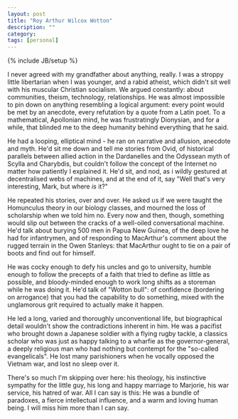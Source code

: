 ```yaml
---
layout: post
title: "Roy Arthur Wilcox Wotton"
description: ""
category: 
tags: [personal]
---
```

{% include JB/setup %}

I never agreed with my grandfather about anything, really. I was a
stroppy little libertarian when I was younger, and a rabid atheist,
which didn't sit well with his muscular Christian socialism. We argued
constantly: about communities, theism, technology, relationships. He
was almost impossible to pin down on anything resembling a logical
argument: every point would be met by an anecdote, every refutation by
a quote from a Latin poet. To a mathematical, Apollonian mind, he was
frustratingly Dionysian, and for a while, that blinded me to the deep
humanity behind everything that he said.

He had a looping, elliptical mind - he ran on narrative and allusion,
anecdote and myth. He'd sit me down and tell me stories from Ovid, of
historical parallels between allied action in the Dardanelles and the
Odyssean myth of Scylla and Charybdis, but couldn't follow the concept
of the Internet no matter how patiently I explained it. He'd sit, and
nod, as i wildly gestured at decentralised webs of machines, and at
the end of it, say "Well that's very interesting, Mark, but where _is_
it?"

He repeated his stories, over and over. He asked us if we were taught the
Homunculus theory in our biology classes, and mourned the loss of
scholarship when we told him no. Every now and then, though, something
would slip out between the cracks of a well-oiled conversational
machine. He'd talk about burying 500 men in Papua New Guinea, of the
deep love he had for infantrymen, and of responding to MacArthur's
comment about the rugged terrain in the Owen Stanleys: that MacArthur
ought to tie on a pair of boots and find out for himself.

He was cocky enough to defy his uncles and go to university, humble
enough to follow the precepts of a faith that tried to define as
little as possible, and bloody-minded enough to work long shifts as a
storeman while he was doing it. He'd talk of "Wotton bull": of
confidence (bordering on arrogance) that you had the capability to do
something, mixed with the unglamorous grit required to actually make
it happen.

He led a long, varied and thoroughly unconventional life, but
biographical detail wouldn't show the contradictions inherent in him.
He was a pacifist who brought down a Japanese soldier with a flying
rugby tackle, a classics scholar who was just as happy talking to a
wharfie as the governor-general, a deeply religious man who had
nothing but contempt for the "so-called evangelicals". He lost many
parishioners when he vocally opposed the Vietnam war, and lost no
sleep over it.


There's so much I'm skipping over here: his theology, his instinctive
sympathy for the little guy, his long and happy marriage to Marjorie,
his war service, his hatred of war. All I can say is this: He was a
bundle of paradoxes, a fierce intellectual influence, and a warm and
loving human being. I will miss him more than I can say.
